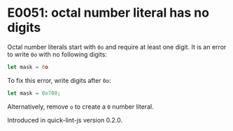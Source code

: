 # E0051: octal number literal has no digits

Octal number literals start with `0o` and require at least one digit. It is an
error to write `0o` with no following digits:

```javascript
let mask = 0o
```

To fix this error, write digits after `0o`:

```javascript
let mask = 0o700;
```

Alternatively, remove `o` to create a `0` number literal.

Introduced in quick-lint-js version 0.2.0.
